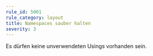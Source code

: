 ```yaml
---
rule_id: 5001
rule_category: layout
title: Namespaces sauber halten
severity: 3
---
```

Es dürfen keine unverwendeten Usings vorhanden sein.